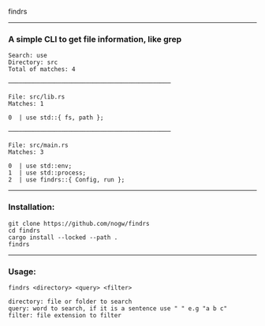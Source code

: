 findrs 

---

### A simple CLI to get file information, like grep

```
Search: use
Directory: src
Total of matches: 4

──────────────────────────────────────────────

File: src/lib.rs
Matches: 1

0  | use std::{ fs, path };

──────────────────────────────────────────────

File: src/main.rs
Matches: 3

0  | use std::env;
1  | use std::process;
2  | use findrs::{ Config, run };
```

---

### Installation: 

```
git clone https://github.com/nogw/findrs
cd findrs
cargo install --locked --path .
findrs
```

---

### Usage:

```
findrs <directory> <query> <filter>

directory: file or folder to search
query: word to search, if it is a sentence use " " e.g "a b c"
filter: file extension to filter
```